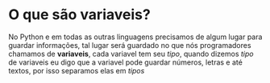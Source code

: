 # O que são variaveis?

No Python e em todas as outras linguagens precisamos de algum lugar para guardar informações, tal lugar será guardado no que nós programadores chamamos de **variaveis**, cada variavel tem seu *tipo*, quando dizemos *tipo* de variaveis eu digo que a variavel pode guardar números, letras e até textos, por isso separamos elas em *tipos*
